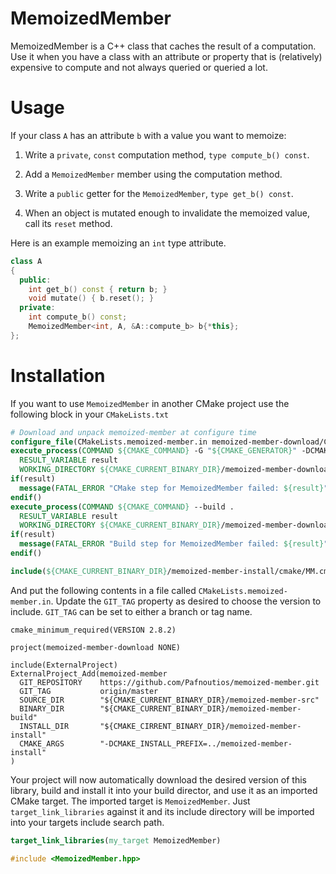 MemoizedMember
===============

MemoizedMember is a C++ class that caches the result of a computation.
Use it when you have a class with an attribute or property
that is (relatively) expensive to compute and not always queried
or queried a lot.

# Usage

If your class `A` has an attribute `b` with a value you want to memoize:

1. Write a `private`, `const` computation method, `type compute_b() const`.

2. Add a `MemoizedMember` member using the computation method.

3. Write a `public` getter for the `MemoizedMember`, `type get_b() const`.

4. When an object is mutated enough to invalidate the memoized value, call its `reset` method.

Here is an example memoizing an `int` type attribute.

``` C++
class A
{
  public:
    int get_b() const { return b; }
    void mutate() { b.reset(); }
  private:
    int compute_b() const;
    MemoizedMember<int, A, &A::compute_b> b{*this};
};
```

# Installation

If you want to use `MemoizedMember` in another CMake project
use the following block in your `CMakeLists.txt`

``` CMake
# Download and unpack memoized-member at configure time
configure_file(CMakeLists.memoized-member.in memoized-member-download/CMakeLists.txt)
execute_process(COMMAND ${CMAKE_COMMAND} -G "${CMAKE_GENERATOR}" -DCMAKE_INSTALL_PREFIX=../memoized-member-install .
  RESULT_VARIABLE result
  WORKING_DIRECTORY ${CMAKE_CURRENT_BINARY_DIR}/memoized-member-download)
if(result)
  message(FATAL_ERROR "CMake step for MemoizedMember failed: ${result}")
endif()
execute_process(COMMAND ${CMAKE_COMMAND} --build .
  RESULT_VARIABLE result
  WORKING_DIRECTORY ${CMAKE_CURRENT_BINARY_DIR}/memoized-member-download)
if(result)
  message(FATAL_ERROR "Build step for MemoizedMember failed: ${result}")
endif()

include(${CMAKE_CURRENT_BINARY_DIR}/memoized-member-install/cmake/MM.cmake)
```

And put the following contents in a file called `CMakeLists.memoized-member.in`.
Update the `GIT_TAG` property as desired to choose the version to include.
`GIT_TAG` can be set to either a branch or tag name.

```
cmake_minimum_required(VERSION 2.8.2)

project(memoized-member-download NONE)

include(ExternalProject)
ExternalProject_Add(memoized-member
  GIT_REPOSITORY    https://github.com/Pafnoutios/memoized-member.git
  GIT_TAG           origin/master
  SOURCE_DIR        "${CMAKE_CURRENT_BINARY_DIR}/memoized-member-src"
  BINARY_DIR        "${CMAKE_CURRENT_BINARY_DIR}/memoized-member-build"
  INSTALL_DIR       "${CMAKE_CIRRENT_BINARY_DIR}/memoized-member-install"
  CMAKE_ARGS        "-DCMAKE_INSTALL_PREFIX=../memoized-member-install"
)
```

Your project will now automatically download the desired version of this library,
build and install it into your build director,
and use it as an imported CMake target.
The imported target is `MemoizedMember`.
Just `target_link_libraries` against it and its include directory will be imported into your targets include search path.

```cmake
target_link_libraries(my_target MemoizedMember)
```

```c++
#include <MemoizedMember.hpp>
```
